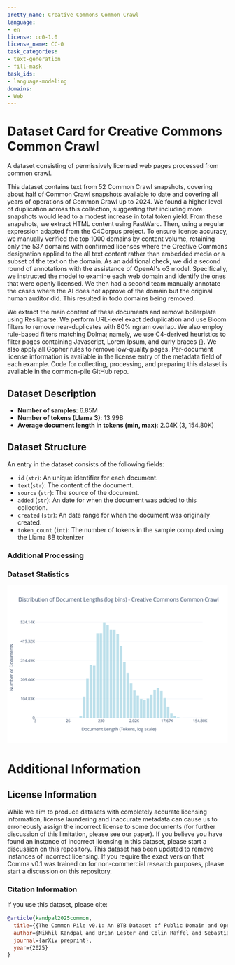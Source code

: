 ```yaml
---
pretty_name: Creative Commons Common Crawl
language:
- en
license: cc0-1.0
license_name: CC-0
task_categories:
- text-generation
- fill-mask
task_ids:
- language-modeling
domains:
- Web
---
```


# Dataset Card for Creative Commons Common Crawl

<!-- START-SHORT DESCRIPTION -->
A dataset consisting of permissively licensed web pages processed from common crawl.
<!-- END-SHORT DESCRIPTION -->

This dataset contains text from 52 Common Crawl snapshots, covering about half of Common Crawl snapshots available to date and covering all years of operations of Common Crawl up to 2024. We found a higher level of duplication across this collection, suggesting that including more snapshots would lead to a modest increase in total token yield. From these snapshots, we extract HTML content using FastWarc. Then, using a regular expression adapted from the C4Corpus project. To ensure license accuracy, we manually verified the top 1000 domains by content volume, retaining only the 537 domains with confirmed licenses where the Creative Commons designation applied to the all text content rather than embedded media or a subset of the text on the domain. As an additional check, we did a second round of annotations with the assistance of OpenAI's o3 model. Specifically, we instructed the model to examine each web domain and identify the ones that were openly licensed. We then had a second team manually annotate the cases where the AI does not approve of the domain but the original human auditor did. This resulted in todo domains being removed.

We extract the main content of these documents and remove boilerplate using Resiliparse. We perform URL-level exact deduplication and use Bloom filters to remove near-duplicates with 80% ngram overlap. We also employ rule-based filters matching Dolma; namely, we use C4-derived heuristics to filter pages containing Javascript, Lorem Ipsum, and curly braces {}. We also apply all Gopher rules to remove low-quality pages. Per-document license information is available in the license entry of the metadata field of each example. Code for collecting, processing, and preparing this dataset is available in the common-pile GitHub repo.




## Dataset Description

<!-- START-DESC-STATS -->
- **Number of samples**: 6.85M
- **Number of tokens (Llama 3)**: 13.99B
- **Average document length in tokens (min, max)**: 2.04K (3, 154.80K)
<!-- END-DESC-STATS -->


## Dataset Structure
An entry in the dataset consists of the following fields:

- `id` (`str`): An unique identifier for each document.
- `text`(`str`): The content of the document.
- `source` (`str`): The source of the document.
- `added` (`str`): An date for when the document was added to this collection.
- `created` (`str`): An date range for when the document was originally created.
- `token_count` (`int`): The number of tokens in the sample computed using the Llama 8B tokenizer


### Additional Processing


### Dataset Statistics

<!-- START-DATASET PLOTS -->
<p align="center">
<img src="./images/dist_document_length.svg" width="600" style="margin-right: 10px;" />
</p>
<!-- END-DATASET PLOTS -->


# Additional Information

## License Information
While we aim to produce datasets with completely accurate licensing information, license laundering and inaccurate metadata can cause us to erroneously assign the incorrect license to some documents (for further discussion of this limitation, please see our paper). If you believe you have found an instance of incorrect licensing in this dataset, please start a discussion on this repository. This dataset has been updated to remove instances of incorrect licensing. If you require the exact version that Comma v0.1 was trained on for non-commercial research purposes, please start a discussion on this repository.

### Citation Information

If you use this dataset, please cite:
```bibtex
@article{kandpal2025common,
  title={{The Common Pile v0.1: An 8TB Dataset of Public Domain and Openly Licensed Text}},
  author={Nikhil Kandpal and Brian Lester and Colin Raffel and Sebastian Majstorovic and Stella Biderman and Baber Abbasi and Luca Soldaini and Enrico Shippole and A. Feder Cooper and Aviya Skowron and Shayne Longpre and Lintang Sutawika and Alon Albalak and Zhenlin Xu and Guilherme Penedo and Loubna Ben  and Elie Bakouch and John David  and Honglu Fan and Dashiell Stander and Guangyu Song and Aaron Gokaslan and John Kirchenbauer and Tom Goldstein and Brian R and Bhavya Kailkhura and Tyler Murray},
  journal={arXiv preprint},
  year={2025}
}
```
